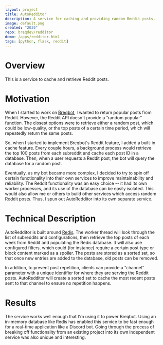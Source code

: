 ```yaml
---
layout: project
title: AutoRedditor
description: A service for caching and providing random Reddit posts.
image: default.png
created: "2020"
repo: breqdev/redditor
demo: /apps/redditor.html
tags: [python, flask, reddit]
---
```


# Overview

This is a service to cache and retrieve Reddit posts.

# Motivation

When I started to work on [Breqbot](/projects/breqbot), I wanted to return popular posts from Reddit. However, the Reddit API doesn't provide a "random popular" function. The closest options were to retrieve either a random post, which could be low-quality, or the top posts of a certain time period, which will repeatedly return the same posts.

So, when I started to implement Breqbot's Reddit feature, I added a built-in cache feature. Every couple hours, a background process would retrieve the top 100 posts from each subreddit and cache each post ID in a database. Then, when a user requests a Reddit post, the bot will query the database for a random post.

Eventually, as my bot became more complex, I decided to try to spin off certain functionality into their own services to improve maintainability and reliability. The Reddit functionality was an easy choice -- it had its own worker processes, and its use of the database can be easily isolated. This would also allow me or others to build other services which access random Reddit posts. Thus, I spun out AutoRedditor into its own separate service.

# Technical Description

AutoRedditor is built around [Redis](https://redis.io/). The worker thread will look through the list of subreddits and configurations, then retrieve the top posts of each week from Reddit and populating the Redis database. It will also use configured filters, which could (for instance) require a certain post type or block content marked as a spoiler. The posts are stored as a sorted set, so that once new entries are added to the database, old posts can be removed.

In addition, to prevent post repetition, clients can provide a "channel" parameter with a unique identifier for where they are serving the Reddit posts. AutoRedditor will create a sorted set to cache the most recent posts sent to that channel to ensure no repetition happens.

# Results

The service works well enough that I'm using it to power Breqbot. Using an in-memory database like Redis has enabled this service to be fast enough for a real-time application like a Discord bot. Going through the process of breaking off functionality from an existing project into its own independent service was also unique and interesting.
